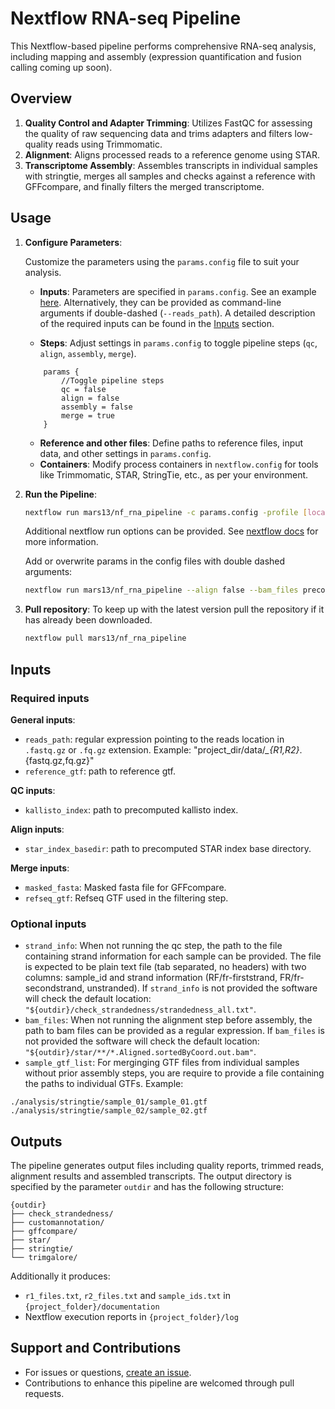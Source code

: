 # Nextflow RNA-seq Pipeline

This Nextflow-based pipeline performs comprehensive RNA-seq analysis, including mapping and assembly (expression quantification and fusion calling coming up soon). 

## Overview

1. **Quality Control and Adapter Trimming**: Utilizes FastQC for assessing the quality of raw sequencing data and trims adapters and filters low-quality reads using Trimmomatic.
3. **Alignment**: Aligns processed reads to a reference genome using STAR.
4. **Transcriptome Assembly**: Assembles transcripts in individual samples with stringtie, merges all samples and checks against a reference with GFFcompare, and finally filters the merged transcriptome.

## Usage

1. **Configure Parameters**:
    
    Customize the parameters using the `params.config` file to suit your analysis.

    - **Inputs**: Parameters are specified in `params.config`. See an example [here](https://github.com/mars13/nf_rna_pipeline/blob/main/test/documentation/params.config). Alternatively, they can be provided as command-line arguments if double-dashed (`--reads_path`). A detailed description of the required inputs can be found in the [Inputs](#inputs) section.

    - **Steps**: Adjust settings in `params.config` to toggle pipeline steps (`qc`, `align`, `assembly`, `merge`).
    
    ```
        params {
            //Toggle pipeline steps
            qc = false
            align = false
            assembly = false
            merge = true
        }
    ```

    - **Reference and other files**: Define paths to reference files, input data, and other settings in `params.config`.
    - **Containers**: Modify process containers in `nextflow.config` for tools like Trimmomatic, STAR, StringTie, etc., as per your environment.

2. **Run the Pipeline**:

    ```bash
    nextflow run mars13/nf_rna_pipeline -c params.config -profile [local/slurm]
    ```

    Additional nextflow run options can be provided. See [nextflow docs](https://www.nextflow.io/docs/latest/cli.html#run) for more information.

    Add or overwrite params in the config files with double dashed arguments:
    
    ```bash
    nextflow run mars13/nf_rna_pipeline --align false --bam_files precomputed_aligment/**.Aligned.sortedByCoord.out.bam -c params.config -profile [local/slurm]
    ```



3. **Pull repository**:
    To keep up with the latest version pull the repository if it has already been downloaded.

    ```bash
    nextflow pull mars13/nf_rna_pipeline
    ```

## Inputs

### Required inputs

**General inputs**:
- `reads_path`: regular expression pointing to the reads location in `.fastq.gz` or `.fq.gz` extension. Example: "project_dir/data/*_{R1,R2}*.{fastq.gz,fq.gz}"
- `reference_gtf`: path to reference gtf.

**QC inputs**:
- `kallisto_index`: path to precomputed kallisto index. 

**Align inputs**:
- `star_index_basedir`: path to precomputed STAR index base directory. 

**Merge inputs**:
- `masked_fasta`: Masked fasta file for GFFcompare.
- `refseq_gtf`: Refseq GTF used in the filtering step.

### Optional inputs

- `strand_info`: When not running the qc step, the path to the file containing strand information for each sample can be provided. The file is expected to be plain text file (tab separated, no headers) with two columns: sample_id and strand information (RF/fr-firststrand, FR/fr-secondstrand, unstranded). If `strand_info` is not provided the software will check the default location: `"${outdir}/check_strandedness/strandedness_all.txt"`.
- `bam_files`: When not running the alignment step before assembly, the path to bam files can be provided as a regular expression. If `bam_files` is not provided the software will check the default location: `"${outdir}/star/**/*.Aligned.sortedByCoord.out.bam"`.
- `sample_gtf_list`: For merginging GTF files from individual samples without prior assembly steps, you are require to provide a file containing the paths to individual GTFs. Example:

```
./analysis/stringtie/sample_01/sample_01.gtf
./analysis/stringtie/sample_02/sample_02.gtf
```



## Outputs

The pipeline generates output files including quality reports, trimmed reads, alignment results and assembled transcripts. The output directory is specified by the parameter `outdir` and has the following structure:

```
{outdir}
├── check_strandedness/
├── customannotation/
├── gffcompare/
├── star/
├── stringtie/
└── trimgalore/
```

Additionally it produces:

- `r1_files.txt`, `r2_files.txt` and `sample_ids.txt` in `{project_folder}/documentation`
- Nextflow execution reports in `{project_folder}/log`

## Support and Contributions

- For issues or questions, [create an issue](https://github.com/mars13/nf_rna_pipeline/issues).
- Contributions to enhance this pipeline are welcomed through pull requests.
